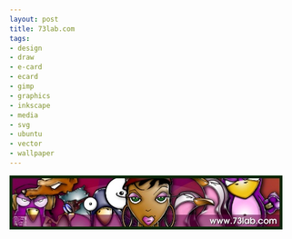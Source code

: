 ```yaml
--- 
layout: post
title: 73lab.com
tags: 
- design
- draw
- e-card
- ecard
- gimp
- graphics
- inkscape
- media
- svg
- ubuntu
- vector
- wallpaper
---
```

<a href="http://www.73lab.com" target="_blank" class="image">
<img class="alignnone size-full wp-image-181" src="/images/2008/04/banner_miss2_73lab.jpg" alt="" />
</a>

